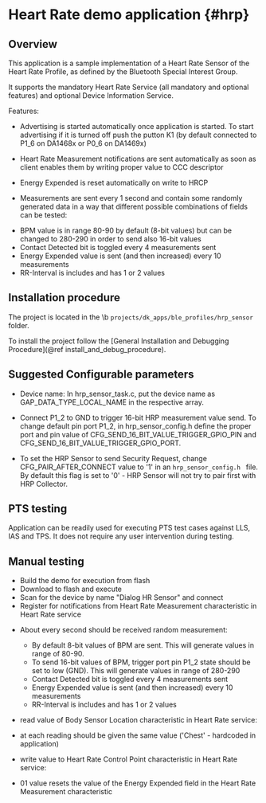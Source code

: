 Heart Rate demo application {#hrp}
===========================

## Overview

This application is a sample implementation of a Heart Rate Sensor of the Heart Rate Profile,
as defined by the Bluetooth Special Interest Group.

It supports the mandatory Heart Rate Service (all mandatory and optional features) and optional
Device Information Service.

Features:

- Advertising is started automatically once application is started. To start advertising
  if it is turned off push the putton K1 (by default connected to P1_6 on DA1468x or P0_6 on DA1469x)

- Heart Rate Measurement notifications are sent automatically as soon as client
  enables them by writing proper value to CCC descriptor

- Energy Expended is reset automatically on write to HRCP

- Measurements are sent every 1 second and contain some randomly generated data
  in a way that different possible combinations of fields can be tested:

 * BPM value is in range 80-90 by default (8-bit values) but can be changed to 280-290
   in order to send also 16-bit values
 * Contact Detected bit is toggled every 4 measurements sent
 * Energy Expended value is sent (and then increased) every 10 measurements
 * RR-Interval is includes and has 1 or 2 values

## Installation procedure

The project is located in the \b `projects/dk_apps/ble_profiles/hrp_sensor` folder.

To install the project follow the [General Installation and Debugging Procedure](@ref install_and_debug_procedure).

## Suggested Configurable parameters

- Device name:
  In hrp_sensor_task.c, put the device name as GAP_DATA_TYPE_LOCAL_NAME in the respective array.

- Connect P1_2 to GND to trigger 16-bit HRP measurement value send. To change default pin port
  P1_2, in hrp_sensor_config.h define the proper port and pin value of
  CFG_SEND_16_BIT_VALUE_TRIGGER_GPIO_PIN and CFG_SEND_16_BIT_VALUE_TRIGGER_GPIO_PORT.

- To set the HRP Sensor to send Security Request, change CFG_PAIR_AFTER_CONNECT
  value to '1' in an `hrp_sensor_config.h ` file. By default this flag is set to
  '0' - HRP Sensor will not try to pair first with HRP Collector.

## PTS testing

Application can be readily used for executing PTS test cases against LLS, IAS and TPS.
It does not require any user intervention during testing.

## Manual testing

- Build the demo for execution from flash
- Download to flash and execute
- Scan for the device by name "Dialog HR Sensor" and connect
- Register for notifications from Heart Rate Measurement characteristic in Heart Rate service

 * About every second should be received random measurement:

   + By default 8-bit values of BPM are sent. This will generate values in range of 80-90.
   + To send 16-bit values of BPM, trigger port pin P1_2 state should be set to low (GND).
     This will generate values in range of 280-290
   + Contact Detected bit is toggled every 4 measurements sent
   + Energy Expended value is sent (and then increased) every 10 measurements
   + RR-Interval is includes and has 1 or 2 values

- read value of Body Sensor Location characteristic in Heart Rate service:

 * at each reading should be given the same value ('Chest' - hardcoded in application)

- write value to Heart Rate Control Point characteristic in Heart Rate service:

 * 01 value resets the value of the Energy Expended field in the Heart Rate Measurement characteristic
